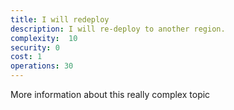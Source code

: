 ```yaml
---
title: I will redeploy
description: I will re-deploy to another region.
complexity:  10
security: 0
cost: 1
operations: 30
---
```


More information about this really complex topic